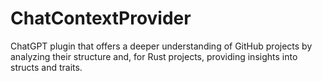 # ChatContextProvider
ChatGPT plugin that offers a deeper understanding of GitHub projects by analyzing their structure and, for Rust projects, providing insights into structs and traits.

